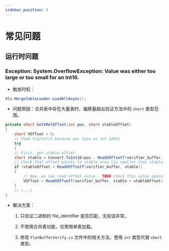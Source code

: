 ```yaml
---
sidebar_position: 3
---
```


# 常见问题

## 运行时问题

### Exception: System.OverflowException: Value was either too large or too small for an Int16. 

- 触发时机：

```csharp
Xls.MergeTableLoader.LoadAllAsync();
```

- 问题原因：合并表中存在大量表时，偏移量超出验证方法中的 `short` 类型范围。

```csharp title="FlatBuffers/FlatBufferVerify.cs" {8} showLineNumbers
private short GetVRelOffset(int pos, short vtableOffset)
{
    short VOffset = 0;
    // Used try/catch because pos typa as int 32bit
    try
    {
    // First, get vtable offset
    short vtable = Convert.ToInt16(pos - ReadSOffsetT(verifier_buffer, pos));
    // Check that offset points to vtable area (is smaller than vtable size)
    if (vtableOffset < ReadVOffsetT(verifier_buffer, vtable))
    {
        // Now, we can read offset value - TODO check this value against size of table data
        VOffset = ReadVOffsetT(verifier_buffer, vtable + vtableOffset);
    }
    // (...)
}
```

- 解决方案：

    1. 只验证二进制的 file_identifier 是否匹配，无视该异常。

    2. 不使用合并表功能，仅使用单表加载。

    3. 修改 `FlatBufferVerify.cs` 文件中的相关方法，使用 `int` 类型代替 `short` 类型。
